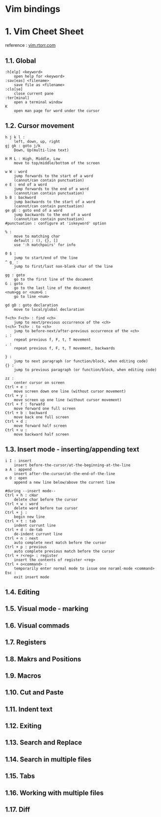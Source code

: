 Vim bindings
===
# 1. Vim Cheet Sheet
reference : [vim.rtorr.com](https://vim.rtorr.com/ "https://vim.rtorr.com/")
## 1.1. Global
```
:h[elp] <keyword>
    open help for <keyword>
:sav[eas] <filename>
    save file as <filename>
:clo[se]
    close current pane
:ter[minal]
    open a terminal window
K
    open man page for word under the cursor
```

## 1.2. Cursor movement
```
h j k l : 
    left, down, up, right
gj gk : goto j/k
    Down, Up(multi-line text)

H M L : High, Middle, Low
    move to top/middle/bottom of the screen

w W : word
    jump forwards to the start of a word
    (cannot/can contain punctuation)
e E : end of a word
    jump forwards to the end of a word
    (cannot/can contain punctuation)
b B : backword
    jump backwards to the start of a word
    (cannot/can contain punctuation)
ge gE : goto end of a word
    jump backwards to the end of a word
    (cannot/can contain punctuation)
#punctuation : configure at 'iskeyword' option

% : 
    move to matching char
    default : (), {}, []
    use ':h matchpairs' for info

0 $ : 
    jump to start/end of the line
^ g_ : 
    jump to first/last non-blank char of the line

gg : goto
    go to the first line of the document
G : goto
    go to the last line of the document
<num>gg or <num>G : 
    go to line <num>

gd gD : goto declaration
    move to local/global declaration

f<ch> F<ch> : find <ch>
    jump to next/previous occurrence of the <ch>
t<ch> T<ch> : to <ch>
    jump to before-next/after-previous occurrence of the <ch>
; : 
    repeat previous f, F, t, T movement
, : 
    repeat previous f, F, t, T movement, backwards

} : 
    jump to next paragraph (or function/block, when editing code)
{} : 
    jump to previous paragraph (or function/block, when editing code)

zz : 
    center cursor on screen
Ctrl + e : 
    move screen down one line (without cursor movement)
Ctrl + y : 
    move screen up one line (without cursor movement)
Ctrl + f : forwafd
    move forward one full screen
Ctrl + b : backward
    move back one full screen
Ctrl + d : 
    move forward half screen
Ctrl + u : 
    move backward half screen
```

## 1.3. Insert mode - inserting/appending text
```
i I : insert
    insert before-the-cursor/at-the-beginning-at-the-line
a A : append
    insert after-the-cursor/at-the-end-of-the-line
o O : open
    append a new line below/above the current line

#during --insert mode--
Ctrl + h : cHar
    delete char before the cursor
Ctrl + w : word
    delete word before tue cursor
Ctrl + j :
    begin new line
Ctrl + t : tab
    indent currunt line
Ctrl + d : de-tab
    de-indent currunt line
Ctrl + n : next
    auto complete next match before the cursor
Ctrl + p : previous
    auto complete previous match before the cursor
Ctrl + r<reg> : register
    insert the contents of register <reg>
Ctrl + o<command> :
    temporarily enter normal mode to issue one noraml-mode <command>
Esc :
    exit insert mode
```
## 1.4. Editing

## 1.5. Visual mode - marking
## 1.6. Visual commads
## 1.7. Registers
## 1.8. Makrs and Positions
## 1.9. Macros
## 1.10. Cut and Paste
## 1.11. Indent text
## 1.12. Exiting
## 1.13. Search and Replace
## 1.14. Search in multiple files
## 1.15. Tabs
## 1.16. Working with multiple files
## 1.17. Diff